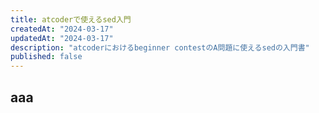 ```yaml
---
title: atcoderで使えるsed入門
createdAt: "2024-03-17"
updatedAt: "2024-03-17"
description: "atcoderにおけるbeginner contestのA問題に使えるsedの入門書"
published: false
---
```


## aaa